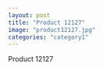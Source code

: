 ```yaml
---
layout: post
title: "Product 12127"
image: "product12127.jpg"
categories: "category1"
---
```

Product 12127
